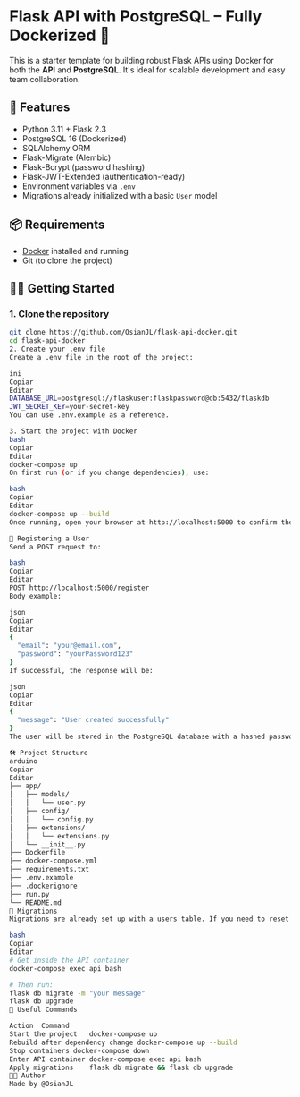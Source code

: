 # Flask API with PostgreSQL – Fully Dockerized 🐳

This is a starter template for building robust Flask APIs using Docker for both the **API** and **PostgreSQL**. It's ideal for scalable development and easy team collaboration.

## 🚀 Features

- Python 3.11 + Flask 2.3
- PostgreSQL 16 (Dockerized)
- SQLAlchemy ORM
- Flask-Migrate (Alembic)
- Flask-Bcrypt (password hashing)
- Flask-JWT-Extended (authentication-ready)
- Environment variables via `.env`
- Migrations already initialized with a basic `User` model

## 📦 Requirements

- [Docker](https://www.docker.com/products/docker-desktop/) installed and running
- Git (to clone the project)

## 🧑‍💻 Getting Started

### 1. Clone the repository

```bash
git clone https://github.com/OsianJL/flask-api-docker.git
cd flask-api-docker
2. Create your .env file
Create a .env file in the root of the project:

ini
Copiar
Editar
DATABASE_URL=postgresql://flaskuser:flaskpassword@db:5432/flaskdb
JWT_SECRET_KEY=your-secret-key
You can use .env.example as a reference.

3. Start the project with Docker
bash
Copiar
Editar
docker-compose up
On first run (or if you change dependencies), use:

bash
Copiar
Editar
docker-compose up --build
Once running, open your browser at http://localhost:5000 to confirm the API is live.

🔐 Registering a User
Send a POST request to:

bash
Copiar
Editar
POST http://localhost:5000/register
Body example:

json
Copiar
Editar
{
  "email": "your@email.com",
  "password": "yourPassword123"
}
If successful, the response will be:

json
Copiar
Editar
{
  "message": "User created successfully"
}
The user will be stored in the PostgreSQL database with a hashed password.

🛠 Project Structure
arduino
Copiar
Editar
├── app/
│   ├── models/
│   │   └── user.py
│   ├── config/
│   │   └── config.py
│   ├── extensions/
│   │   └── extensions.py
│   └── __init__.py
├── Dockerfile
├── docker-compose.yml
├── requirements.txt
├── .env.example
├── .dockerignore
├── run.py
└── README.md
🧪 Migrations
Migrations are already set up with a users table. If you need to reset or add models:

bash
Copiar
Editar
# Get inside the API container
docker-compose exec api bash

# Then run:
flask db migrate -m "your message"
flask db upgrade
🧼 Useful Commands

Action	Command
Start the project	docker-compose up
Rebuild after dependency change	docker-compose up --build
Stop containers	docker-compose down
Enter API container	docker-compose exec api bash
Apply migrations	flask db migrate && flask db upgrade
🧑‍🎓 Author
Made by @OsianJL
